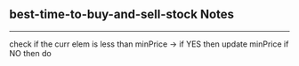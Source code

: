 <h2>best-time-to-buy-and-sell-stock Notes</h2><hr>check if the curr elem is less than minPrice -> if YES then update minPrice
if NO
then do 
